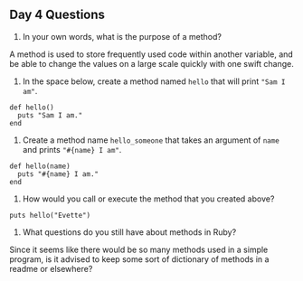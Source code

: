 ## Day 4 Questions

1. In your own words, what is the purpose of a method?

A method is used to store frequently used code within another variable, and be able to change the values on a large scale quickly with one swift change.

1. In the space below, create a method named `hello` that will print `"Sam I am"`.

```
def hello()
  puts "Sam I am."
end
```

1. Create a method name `hello_someone` that takes an argument of `name` and prints `"#{name} I am"`.

```
def hello(name)
  puts "#{name} I am."
end
```

1. How would you call or execute the method that you created above?

`puts hello("Evette")`

1. What questions do you still have about methods in Ruby?

Since it seems like there would be so many methods used in a simple program, is it advised to keep some sort of dictionary of methods in a readme or elsewhere? 
